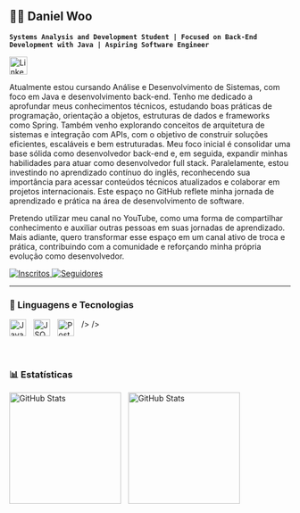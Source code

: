 ## 🧑‍💻 Daniel Woo
**`Systems Analysis and Development Student | Focused on Back-End Development with Java | Aspiring Software Engineer`**

<a href="https://www.linkedin.com/in/daniel-woo-193656239/">
  <img
    width="32px"
    alt="LinkedIn"
    title="LinkedIn"
    src="https://cdn-icons-png.flaticon.com/512/174/174857.png"
  />
</a>


Atualmente estou cursando Análise e Desenvolvimento de Sistemas, com foco em Java e desenvolvimento back-end. Tenho me dedicado a aprofundar meus conhecimentos técnicos, estudando boas práticas de programação, orientação a objetos, estruturas de dados e frameworks como Spring. Também venho explorando conceitos de arquitetura de sistemas e integração com APIs, com o objetivo de construir soluções eficientes, escaláveis e bem estruturadas. Meu foco inicial é consolidar uma base sólida como desenvolvedor back-end e, em seguida, expandir minhas habilidades para atuar como desenvolvedor full stack. Paralelamente, estou investindo no aprendizado contínuo do inglês, reconhecendo sua importância para acessar conteúdos técnicos atualizados e colaborar em projetos internacionais. Este espaço no GitHub reflete minha jornada de aprendizado e prática na área de desenvolvimento de software.

Pretendo utilizar meu canal no YouTube, como uma forma de compartilhar conhecimento e auxiliar outras pessoas em suas jornadas de aprendizado. Mais adiante, quero transformar esse espaço em um canal ativo de troca e prática, contribuindo com a comunidade e reforçando minha própria evolução como desenvolvedor.


<p align="left">
    <a href="https://youtube.com/@danielwoo78?si=i2S6SRo1Y3T91gCD">
        <img 
            alt="Inscritos" 
            title="Inscreva-se" 
            src="https://custom-icon-badges.demolab.com/youtube/channel/subscribers/UCKSnnhk2eBoM-ZRo9Q_zAaw?color=%23E05D44&label=Inscreva-se&logo=video&logoColor=white&style=for-the-badge&labelColor=CE4630"
        />
    </a>
    </a>
    <a href="https://github.com/danielwooo-h?tab=followers">
        <img 
            alt="Seguidores" 
            title="Me siga no GitHub" 
            src="https://custom-icon-badges.demolab.com/github/followers/danielwooo-h?color=236ad3&labelColor=1155ba&style=for-the-badge&logo=github&label=Seguidores&logoColor=white"
        />
    </a>
</p>

---
### 🤖 Linguagens e Tecnologias 

<img 
  align="left"
  alt="Java"
  title="Java"
  width="30px"
  style="padding-right: 10px;"
  src="https://cdn.jsdelivr.net/gh/devicons/devicon@latest/icons/java/java-original-wordmark.svg"
/>
/>
/>
<img 
  align="left"
  alt="JSON"
  title="JSON"
  width="30px"
  style="padding-right: 10px;"
   src="https://cdn.jsdelivr.net/gh/devicons/devicon@latest/icons/json/json-original.svg" 
/>
<img 
  align="left"
  alt="Postman"
  title="Postman"
  width="30px"
  style="padding-right: 10px;"
  src="https://cdn.jsdelivr.net/gh/devicons/devicon@latest/icons/postman/postman-original.svg" 
/>

<br/>
<br/>

### 📊 Estatísticas
<p>
  <img 
    align="left" 
    alt="GitHub Stats" 
    height="200" 
    style="padding-right: 10px;" 
    src="https://github-readme-stats.vercel.app/api?username=danielwooo-h&show_icons=true&theme=tokyonight&include_all_commits=true&locale=pt-br" 
  />

<img 
      align="left" 
      alt="GitHub Stats" 
      height="200" 
      src="https://github-readme-stats.vercel.app/api/top-langs/?username=danielwooo-h&theme=tokyonight&layout=compact&custom_title=Tecnologias&langs_count=9" 
  />

</p>





          
